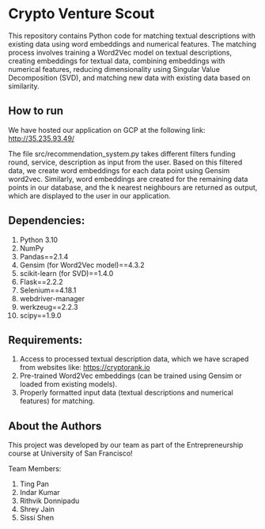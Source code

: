 # Crypto Venture Scout

This repository contains Python code for matching textual descriptions with existing data using word embeddings and numerical features. The matching process involves training a Word2Vec model on textual descriptions, creating embeddings for textual data, combining embeddings with numerical features, reducing dimensionality using Singular Value Decomposition (SVD), and matching new data with existing data based on similarity.

## How to run

We have hosted our application on GCP at the following link: http://35.235.93.49/

The file src/recommendation_system.py takes different filters funding round, service, description as input from the user. Based on this filtered data, we create word embeddings for each data point using Gensim word2vec. Similarly, word embeddings are created for the remaining data points in our database, and the k nearest neighbours are returned as output, which are displayed to the user in our application.


## Dependencies:
1. Python 3.10
2. NumPy
3. Pandas==2.1.4
4. Gensim (for Word2Vec model)==4.3.2
5. scikit-learn (for SVD)==1.4.0
6. Flask==2.2.2
7. Selenium==4.18.1
8. webdriver-manager
9. werkzeug==2.2.3
10. scipy==1.9.0

## Requirements:
1. Access to processed textual description data, which we have scraped from websites like: https://cryptorank.io
2. Pre-trained Word2Vec embeddings (can be trained using Gensim or loaded from existing models).
3. Properly formatted input data (textual descriptions and numerical features) for matching.

## About the Authors

This project was developed by our team as part of the Entrepreneurship course at University of San Francisco!

Team Members:
1. Ting Pan
2. Indar Kumar
3. Rithvik Donnipadu 
4. Shrey Jain 
6. Sissi Shen





